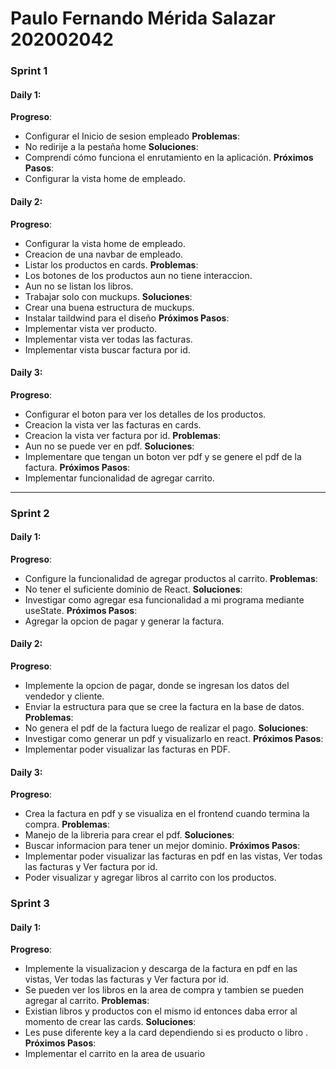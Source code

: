 # Paulo Fernando Mérida Salazar 202002042

### Sprint 1

#### Daily 1: 
**Progreso**:  
- Configurar el Inicio de sesion empleado
**Problemas**:  
- No redirije a la pestaña home
**Soluciones**:  
- Comprendí cómo funciona el enrutamiento en la aplicación.
**Próximos Pasos**:  
- Configurar la vista home de empleado.

#### Daily 2:
**Progreso**:  
- Configurar la vista home de empleado.
- Creacion de una navbar de empleado.
- Listar los productos en cards.
**Problemas**:  
- Los botones de los productos aun no tiene interaccion.
- Aun no se listan los libros.
- Trabajar solo con muckups.
**Soluciones**:  
- Crear una buena estructura de muckups.
- Instalar taildwind para el diseño
**Próximos Pasos**:  
- Implementar vista ver producto.
- Implementar vista ver todas las facturas.
- Implementar vista buscar factura por id.

#### Daily 3:
**Progreso**:  
- Configurar el boton para ver los detalles de los productos.
- Creacion la vista ver las facturas en cards.
- Creacion la vista ver factura por id.
**Problemas**:  
- Aun no se puede ver en pdf.
**Soluciones**:  
- Implementare que tengan un boton ver pdf y se genere el pdf de la factura.
**Próximos Pasos**:  
- Implementar funcionalidad de agregar carrito. 


---

### Sprint 2

#### Daily 1: 
**Progreso**:  
- Configure la funcionalidad de agregar productos al carrito.
**Problemas**:  
- No tener el suficiente dominio de React. 
**Soluciones**:  
- Investigar como agregar esa funcionalidad a mi programa mediante useState.
**Próximos Pasos**:  
- Agregar la opcion de pagar y generar la factura.

#### Daily 2:
**Progreso**:  
- Implemente la opcion de pagar, donde se ingresan los datos del vendedor y cliente.
- Enviar la estructura para que se cree la factura en la base de datos.
**Problemas**:  
- No genera el pdf de la factura luego de realizar el pago.
**Soluciones**:  
- Investigar como generar un pdf y visualizarlo en react. 
**Próximos Pasos**:  
- Implementar poder visualizar las facturas en PDF.

#### Daily 3:
**Progreso**:  
- Crea la factura en pdf y se visualiza en el frontend cuando termina la compra. 
**Problemas**:  
- Manejo de la libreria para crear el pdf.
**Soluciones**:  
- Buscar informacion para tener un mejor dominio.
**Próximos Pasos**:  
- Implementar poder visualizar las facturas en pdf en las vistas, Ver todas las facturas y Ver factura por id.
- Poder visualizar y agregar libros al carrito con los productos.

### Sprint 3

#### Daily 1: 
**Progreso**:  
- Implemente la visualizacion y descarga de la factura en pdf en las vistas, Ver todas las facturas y Ver factura por id.
- Se pueden ver los libros en la area de compra y tambien se pueden agregar al carrito.
**Problemas**:  
- Existian libros y productos con el mismo id entonces daba error al momento de crear las cards.
**Soluciones**:  
- Les puse diferente key a la card dependiendo si es producto o libro .  
**Próximos Pasos**:  
- Implementar el carrito en la area de usuario

